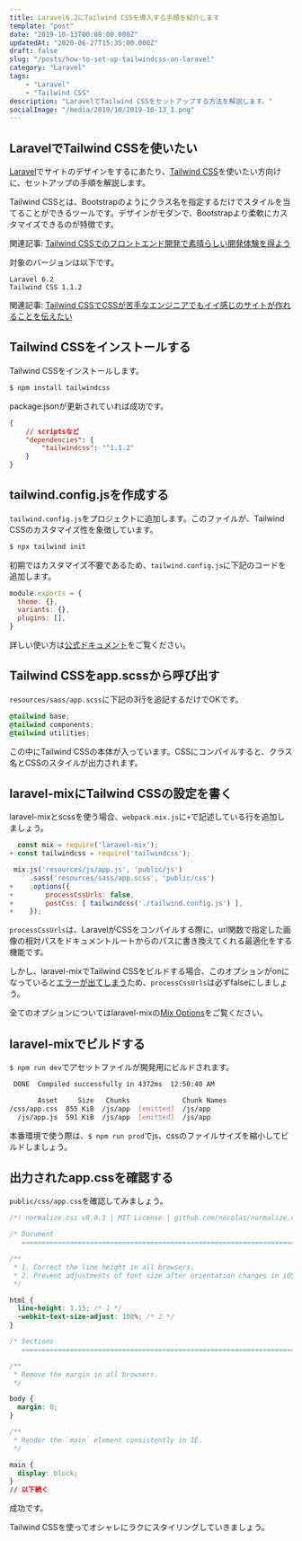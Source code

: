 ```yaml
---
title: Laravel6.2にTailwind CSSを導入する手順を紹介します
template: "post"
date: "2019-10-13T00:08:00.000Z"
updatedAt: "2020-06-27T15:35:00.000Z"
draft: false
slug: "/posts/how-to-set-up-tailwindcss-on-laravel"
category: "Laravel"
tags:
    - "Laravel"
    - "Tailwind CSS"
description: "LaravelでTailwind CSSをセットアップする方法を解説します。"
socialImage: "/media/2019/10/2019-10-13_1.png"
---
```


## LaravelでTailwind CSSを使いたい

[Laravel](https://laravel.com)でサイトのデザインをするにあたり、[Tailwind CSS](https://tailwindcss.com/)を使いたい方向けに、セットアップの手順を解説します。

Tailwind CSSとは、Bootstrapのようにクラス名を指定するだけでスタイルを当てることができるツールです。デザインがモダンで、Bootstrapより柔軟にカスタマイズできるのが特徴です。

関連記事: [Tailwind CSSでのフロントエンド開発で素晴らしい開発体験を得よう](/posts/recommend-developers-use-tailwind-css)

対象のバージョンは以下です。

```text
Laravel 6.2
Tailwind CSS 1.1.2
```

関連記事: [Tailwind CSSでCSSが苦手なエンジニアでもイイ感じのサイトが作れることを伝えたい](https://panda-program.com/posts/recommend-developers-use-tailwind-css)

## Tailwind CSSをインストールする
Tailwind CSSをインストールします。

```bash
$ npm install tailwindcss
```

package.jsonが更新されていれば成功です。

```json
{
    // scriptsなど
    "dependencies": {
        "tailwindcss": "^1.1.2"
    }
}
```

## tailwind.config.jsを作成する
`tailwind.config.js`をプロジェクトに追加します。このファイルが、Tailwind CSSのカスタマイズ性を象徴しています。

```bash
$ npx tailwind init
```

初期ではカスタマイズ不要であるため、`tailwind.config.js`に下記のコードを追加します。

```js
module.exports = {
  theme: {},
  variants: {},
  plugins: [],
}
```

詳しい使い方は[公式ドキュメント](https://tailwindcss.com/docs/configuration/)をご覧ください。

## Tailwind CSSをapp.scssから呼び出す
`resources/sass/app.scss`に下記の3行を追記するだけでOKです。

```scss
@tailwind base;
@tailwind components;
@tailwind utilities;
```

この中にTailwind CSSの本体が入っています。CSSにコンパイルすると、クラス名とCSSのスタイルが出力されます。

## laravel-mixにTailwind CSSの設定を書く
laravel-mixとscssを使う場合、`webpack.mix.js`に`+`で記述している行を追加しましょう。

```js
  const mix = require('laravel-mix');
+ const tailwindcss = require('tailwindcss');

 mix.js('resources/js/app.js', 'public/js')
     .sass('resources/sass/app.scss', 'public/css')
+    .options({
+        processCssUrls: false,
+        postCss: [ tailwindcss('./tailwind.config.js') ],
+    });
```

`processCssUrls`は、LaravelがCSSをコンパイルする際に、url関数で指定した画像の相対パスをドキュメントルートからのパスに書き換えてくれる最適化をする機能です。

しかし、laravel-mixでTailwind CSSをビルドする場合、このオプションがonになっていると[エラーが出てしまう](https://github.com/bholloway/resolve-url-loader/issues/28)ため、`processCssUrls`は必ずfalseにしましょう。

全てのオプションについてはlaravel-mixの[Mix Options](https://github.com/JeffreyWay/laravel-mix/blob/master/docs/options.md)をご覧ください。

## laravel-mixでビルドする
`$ npm run dev`でアセットファイルが開発用にビルドされます。

```bash
 DONE  Compiled successfully in 4372ms  12:50:40 AM

       Asset     Size   Chunks             Chunk Names
/css/app.css  855 KiB  /js/app  [emitted]  /js/app
  /js/app.js  591 KiB  /js/app  [emitted]  /js/app
```

本番環境で使う際は、`$ npm run prod`でjs、cssのファイルサイズを縮小してビルドしましょう。

## 出力されたapp.cssを確認する
`public/css/app.css`を確認してみましょう。

```css
/*! normalize.css v8.0.1 | MIT License | github.com/necolas/normalize.css */

/* Document
   ========================================================================== */

/**
 * 1. Correct the line height in all browsers.
 * 2. Prevent adjustments of font size after orientation changes in iOS.
 */

html {
  line-height: 1.15; /* 1 */
  -webkit-text-size-adjust: 100%; /* 2 */
}

/* Sections
   ========================================================================== */

/**
 * Remove the margin in all browsers.
 */

body {
  margin: 0;
}

/**
 * Render the `main` element consistently in IE.
 */

main {
  display: block;
}
// 以下続く
```

成功です。

Tailwind CSSを使ってオシャレにラクにスタイリングしていきましょう。
